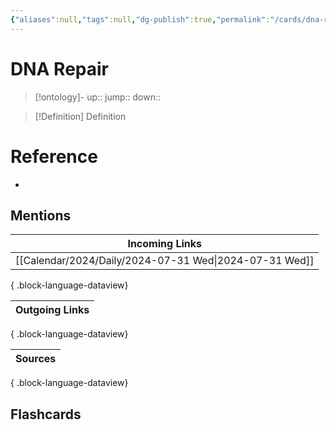 ```yaml
---
{"aliases":null,"tags":null,"dg-publish":true,"permalink":"/cards/dna-repair/","dgPassFrontmatter":true}
---
```


# DNA Repair

> [!ontology]-
> up:: 
> jump:: 
> down:: 

> [!Definition] Definition

# Reference

- 

## Mentions

| Incoming Links                                            |
| --------------------------------------------------------- |
| [[Calendar/2024/Daily/2024-07-31 Wed\|2024-07-31 Wed]] |

{ .block-language-dataview}

| Outgoing Links |
| -------------- |

{ .block-language-dataview}

| Sources |
| ------- |

{ .block-language-dataview}

## Flashcards